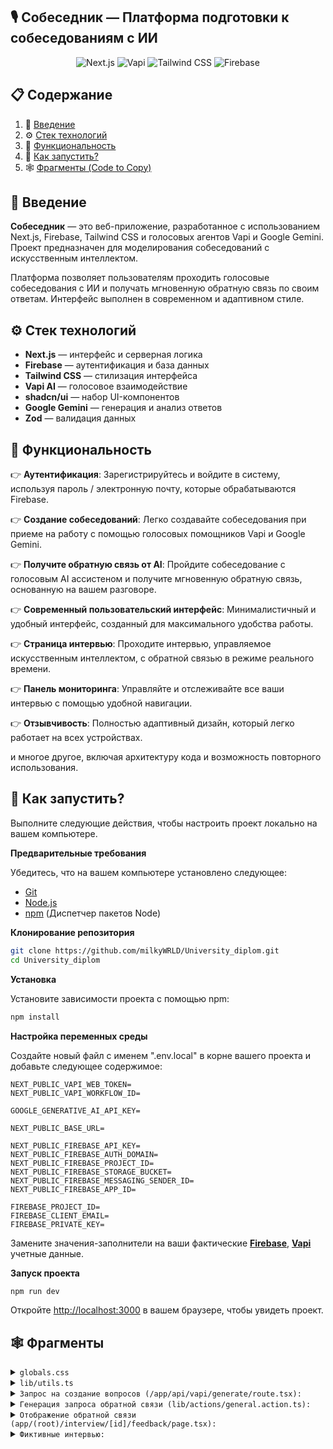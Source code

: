 ## 🎙️ Собеседник — Платформа подготовки к собеседованиям с ИИ
<div align="center">
  <img src="https://img.shields.io/badge/-Next.JS-black?style=for-the-badge&logoColor=white&logo=nextdotjs&color=black" alt="Next.js" />
  <img src="https://img.shields.io/badge/-Vapi-white?style=for-the-badge&color=5dfeca" alt="Vapi" />
  <img src="https://img.shields.io/badge/-Tailwind_CSS-black?style=for-the-badge&logoColor=white&logo=tailwindcss&color=06B6D4" alt="Tailwind CSS" />
  <img src="https://img.shields.io/badge/-Firebase-black?style=for-the-badge&logoColor=white&logo=firebase&color=DD2C00" alt="Firebase" />
</div>

## 📋 <a name="table">Содержание</a>

1. 🤖 [Введение](#introduction)
2. ⚙️ [Стек технологий](#tech-stack)
3. 🔋 [Функциональность](#features)
4. 🤸 [Как запустить?](#quick-start)
5. 🕸️ [Фрагменты (Code to Copy)](#snippets)

## <a name="introduction">🤖 Введение</a>

**Собеседник** — это веб-приложение, разработанное с использованием Next.js, Firebase, Tailwind CSS и голосовых агентов Vapi и Google Gemini. Проект предназначен для моделирования собеседований с искусственным интеллектом.

Платформа позволяет пользователям проходить голосовые собеседования с ИИ и получать мгновенную обратную связь по своим ответам. Интерфейс выполнен в современном и адаптивном стиле.

## <a name="tech-stack">⚙️ Стек технологий</a>

- **Next.js** — интерфейс и серверная логика  
- **Firebase** — аутентификация и база данных  
- **Tailwind CSS** — стилизация интерфейса  
- **Vapi AI** — голосовое взаимодействие  
- **shadcn/ui** — набор UI-компонентов  
- **Google Gemini** — генерация и анализ ответов  
- **Zod** — валидация данных  

## <a name="features">🔋 Функциональность</a>

👉 **Аутентификация**: Зарегистрируйтесь и войдите в систему, используя пароль / электронную почту, которые обрабатываются Firebase.

👉 **Создание собеседований**: Легко создавайте собеседования при приеме на работу с помощью голосовых помощников Vapi и Google Gemini.

👉 **Получите обратную связь от AI**: Пройдите собеседование с голосовым AI ассистеном и получите мгновенную обратную связь, основанную на вашем разговоре.

👉 **Современный пользовательский интерфейс**: Минималистичный и удобный интерфейс, созданный для максимального удобства работы.

👉 **Страница интервью**: Проходите интервью, управляемое искусственным интеллектом, с обратной связью в режиме реального времени.

👉 **Панель мониторинга**: Управляйте и отслеживайте все ваши интервью с помощью удобной навигации.

👉 **Отзывчивость**: Полностью адаптивный дизайн, который легко работает на всех устройствах.

и многое другое, включая архитектуру кода и возможность повторного использования.

## <a name="quick-start">🤸 Как запустить?</a>

Выполните следующие действия, чтобы настроить проект локально на вашем компьютере.

**Предварительные требования**

Убедитесь, что на вашем компьютере установлено следующее:

- [Git](https://git-scm.com/)
- [Node.js](https://nodejs.org/en)
- [npm](https://www.npmjs.com/) (Диспетчер пакетов Node)

**Клонирование репозитория**

```bash
git clone https://github.com/milkyWRLD/University_diplom.git
cd University_diplom
```

**Установка**

Установите зависимости проекта с помощью npm:

```bash
npm install
```

**Настройка переменных среды**

Создайте новый файл с именем ".env.local" в корне вашего проекта и добавьте следующее содержимое:

```env
NEXT_PUBLIC_VAPI_WEB_TOKEN=
NEXT_PUBLIC_VAPI_WORKFLOW_ID=

GOOGLE_GENERATIVE_AI_API_KEY=

NEXT_PUBLIC_BASE_URL=

NEXT_PUBLIC_FIREBASE_API_KEY=
NEXT_PUBLIC_FIREBASE_AUTH_DOMAIN=
NEXT_PUBLIC_FIREBASE_PROJECT_ID=
NEXT_PUBLIC_FIREBASE_STORAGE_BUCKET=
NEXT_PUBLIC_FIREBASE_MESSAGING_SENDER_ID=
NEXT_PUBLIC_FIREBASE_APP_ID=

FIREBASE_PROJECT_ID=
FIREBASE_CLIENT_EMAIL=
FIREBASE_PRIVATE_KEY=
```

Замените значения-заполнители на ваши фактические **[Firebase](https://firebase.google.com/)**, **[Vapi](https://vapi.ai/?utm_source=youtube&utm_medium=video&utm_campaign=jsmastery_recruitingpractice&utm_content=paid_partner&utm_term=recruitingpractice)** учетные данные.

**Запуск проекта**

```bash
npm run dev
```

Откройте [http://localhost:3000](http://localhost:3000) в вашем браузере, чтобы увидеть проект.

## <a name="snippets">🕸️ Фрагменты</a>

<details>
<summary><code>globals.css</code></summary>

```css
@import "tailwindcss";
@plugin "tailwindcss-animate";

/* 🌙 Кастомный вариант для тёмной темы */
@custom-variant dark (&:is(.dark *));

/* 🎨 Основные кастомные переменные темы */
@theme {
  --color-success-100: #49de50;
  --color-success-200: #42c748;
  --color-destructive-100: #f75353;
  --color-destructive-200: #c44141;

  --color-primary-100: #dddfff;
  --color-primary-200: #cac5fe;

  --color-light-100: #d6e0ff;
  --color-light-400: #6870a6;
  --color-light-600: #4f557d;
  --color-light-800: #24273a;

  --color-dark-100: #020408;
  --color-dark-200: #27282f;
  --color-dark-300: #242633;

  --font-manrope: "Manrope", sans-serif;

  --bg-pattern: url("/pattern.png");
}

/* 🌞 Светлая тема (по умолчанию) */
:root {
  --radius: 0.625rem;
  --background: oklch(1 0 0);
  --foreground: oklch(0.145 0 0);
  --card: oklch(1 0 0);
  --card-foreground: oklch(0.145 0 0);
  --popover: oklch(1 0 0);
  --popover-foreground: oklch(0.145 0 0);
  --primary: oklch(0.205 0 0);
  --primary-foreground: oklch(0.985 0 0);
  --secondary: oklch(0.97 0 0);
  --secondary-foreground: oklch(0.205 0 0);
  --muted: oklch(0.97 0 0);
  --muted-foreground: oklch(0.556 0 0);
  --accent: oklch(0.97 0 0);
  --accent-foreground: oklch(0.205 0 0);
  --destructive: oklch(0.577 0.245 27.325);
  --border: oklch(0.922 0 0);
  --input: oklch(0.922 0 0);
  --ring: oklch(0.708 0 0);
  --chart-1: oklch(0.646 0.222 41.116);
  --chart-2: oklch(0.6 0.118 184.704);
  --chart-3: oklch(0.398 0.07 227.392);
  --chart-4: oklch(0.828 0.189 84.429);
  --chart-5: oklch(0.769 0.188 70.08);
  --sidebar: oklch(0.985 0 0);
  --sidebar-foreground: oklch(0.145 0 0);
  --sidebar-primary: oklch(0.205 0 0);
  --sidebar-primary-foreground: oklch(0.985 0 0);
  --sidebar-accent: oklch(0.97 0 0);
  --sidebar-accent-foreground: oklch(0.205 0 0);
  --sidebar-border: oklch(0.922 0 0);
  --sidebar-ring: oklch(0.708 0 0);
}

/* 🌚 Тёмная тема */
.dark {
  --background: oklch(0.145 0 0);
  --foreground: oklch(0.985 0 0);
  --card: oklch(0.205 0 0);
  --card-foreground: oklch(0.985 0 0);
  --popover: oklch(0.205 0 0);
  --popover-foreground: oklch(0.985 0 0);
  --primary: oklch(0.922 0 0);
  --primary-foreground: oklch(0.205 0 0);
  --secondary: oklch(0.269 0 0);
  --secondary-foreground: oklch(0.985 0 0);
  --muted: oklch(0.269 0 0);
  --muted-foreground: var(--light-100);
  --accent: oklch(0.269 0 0);
  --accent-foreground: oklch(0.985 0 0);
  --destructive: oklch(0.704 0.191 22.216);
  --border: oklch(1 0 0 / 10%);
  --input: oklch(1 0 0 / 15%);
  --ring: oklch(0.556 0 0);
  --chart-1: oklch(0.488 0.243 264.376);
  --chart-2: oklch(0.696 0.17 162.48);
  --chart-3: oklch(0.769 0.188 70.08);
  --chart-4: oklch(0.627 0.265 303.9);
  --chart-5: oklch(0.645 0.246 16.439);
  --sidebar: oklch(0.205 0 0);
  --sidebar-foreground: oklch(0.985 0 0);
  --sidebar-primary: oklch(0.488 0.243 264.376);
  --sidebar-primary-foreground: oklch(0.985 0 0);
  --sidebar-accent: oklch(0.269 0 0);
  --sidebar-accent-foreground: oklch(0.985 0 0);
  --sidebar-border: oklch(1 0 0 / 10%);
  --sidebar-ring: oklch(0.556 0 0);
}

/* ✨ Inline переменные для использования в Tailwind */
@theme inline {
  --radius-sm: calc(var(--radius) - 4px);
  --radius-md: calc(var(--radius) - 2px);
  --radius-lg: var(--radius);
  --radius-xl: calc(var(--radius) + 4px);
  --color-background: var(--background);
  --color-foreground: var(--foreground);
  --color-card: var(--card);
  --color-card-foreground: var(--card-foreground);
  --color-popover: var(--popover);
  --color-popover-foreground: var(--popover-foreground);
  --color-primary: var(--primary);
  --color-primary-foreground: var(--primary-foreground);
  --color-secondary: var(--secondary);
  --color-secondary-foreground: var(--secondary-foreground);
  --color-muted: var(--muted);
  --color-muted-foreground: var(--muted-foreground);
  --color-accent: var(--accent);
  --color-accent-foreground: var(--accent-foreground);
  --color-destructive: var(--destructive);
  --color-border: var(--border);
  --color-input: var(--input);
  --color-ring: var(--ring);
  --color-chart-1: var(--chart-1);
  --color-chart-2: var(--chart-2);
  --color-chart-3: var(--chart-3);
  --color-chart-4: var(--chart-4);
  --color-chart-5: var(--chart-5);
  --color-sidebar: var(--sidebar);
  --color-sidebar-foreground: var(--sidebar-foreground);
  --color-sidebar-primary: var(--sidebar-primary);
  --color-sidebar-primary-foreground: var(--sidebar-primary-foreground);
  --color-sidebar-accent: var(--sidebar-accent);
  --color-sidebar-accent-foreground: var(--sidebar-accent-foreground);
  --color-sidebar-border: var(--sidebar-border);
  --color-sidebar-ring: var(--sidebar-ring);
}

/* 🔧 Базовые стили */
@layer base {
  * {
    @apply border-border outline-ring/50;
  }
  body {
    @apply bg-background text-foreground;
  }
  p {
    @apply text-light-100;
  }
  h2 {
    @apply text-3xl font-semibold;
  }
  h3 {
    @apply text-2xl font-semibold;
  }
  ul {
    @apply list-disc list-inside;
  }
  li {
    @apply text-light-100;
  }
}

/* 🧩 Компоненты интерфейса */
@layer components {
  .btn-call {
    @apply inline-block px-7 py-3 font-bold text-sm leading-5 text-white transition-colors duration-150 bg-success-100 border border-transparent rounded-full shadow-sm focus:outline-none focus:shadow-2xl active:bg-success-200 hover:bg-success-200 min-w-28 cursor-pointer items-center justify-center overflow-visible;

    .span {
      @apply bg-success-100 h-[85%] w-[65%];
    }
  }

  .btn-disconnect {
    @apply inline-block px-7 py-3 text-sm font-bold leading-5 text-white transition-colors duration-150 bg-destructive-100 border border-transparent rounded-full shadow-sm focus:outline-none focus:shadow-2xl active:bg-destructive-200 hover:bg-destructive-200 min-w-28;
  }

  .btn-upload {
    @apply flex min-h-14 w-full items-center justify-center gap-1.5 rounded-md;
  }
  .btn-primary {
    @apply w-fit !bg-primary-200 !text-dark-100 hover:!bg-primary-200/80 !rounded-full !font-bold px-5 cursor-pointer min-h-10;
  }
  .btn-secondary {
    @apply w-fit !bg-dark-200 !text-primary-200 hover:!bg-dark-200/80 !rounded-full !font-bold px-5 cursor-pointer min-h-10;
  }

  .btn-upload {
    @apply bg-dark-200 rounded-full min-h-12 px-5 cursor-pointer border border-input  overflow-hidden;
  }

  .card-border {
    @apply border-gradient p-0.5 rounded-2xl w-fit;
  }

  .card {
    @apply dark-gradient rounded-2xl min-h-full;
  }

  .form {
    @apply w-full;

    .label {
      @apply !text-light-100 !font-normal;
    }

    .input {
      @apply !bg-dark-200 !rounded-full !min-h-12 !px-5 placeholder:!text-light-100;
    }

    .btn {
      @apply !w-full !bg-primary-200 !text-dark-100 hover:!bg-primary-200/80 !rounded-full !min-h-10 !font-bold !px-5 cursor-pointer;
    }
  }

  .call-view {
    @apply flex sm:flex-row flex-col gap-10 items-center justify-between w-full;

    h3 {
      @apply text-center text-primary-100 mt-5;
    }

    .card-interviewer {
      @apply flex-center flex-col gap-2 p-7 h-[400px] blue-gradient-dark rounded-lg border-2 border-primary-200/50 flex-1 sm:basis-1/2 w-full;
    }

    .avatar {
      @apply z-10 flex items-center justify-center blue-gradient rounded-full size-[120px] relative;

      .animate-speak {
        @apply absolute inline-flex size-5/6 animate-ping rounded-full bg-primary-200 opacity-75;
      }
    }

    .card-border {
      @apply border-gradient p-0.5 rounded-2xl flex-1 sm:basis-1/2 w-full h-[400px] max-md:hidden;
    }

    .card-content {
      @apply flex flex-col gap-2 justify-center items-center p-7 dark-gradient rounded-2xl min-h-full;
    }
  }

  .transcript-border {
    @apply border-gradient p-0.5 rounded-2xl w-full;

    .transcript {
      @apply dark-gradient rounded-2xl  min-h-12 px-5 py-3 flex items-center justify-center;

      p {
        @apply text-lg text-center text-white;
      }
    }
  }

  .section-feedback {
    @apply flex flex-col gap-8 max-w-5xl mx-auto max-sm:px-4 text-lg leading-7;

    .buttons {
      @apply flex w-full justify-evenly gap-4 max-sm:flex-col max-sm:items-center;
    }
  }

  .auth-layout {
    @apply flex items-center justify-center mx-auto max-w-7xl min-h-screen max-sm:px-4 max-sm:py-8;
  }

  .root-layout {
    @apply flex mx-auto max-w-7xl flex-col gap-12 my-12 px-16 max-sm:px-4 max-sm:my-8;
  }

  .card-cta {
    @apply flex flex-row blue-gradient-dark rounded-3xl px-16 py-6 items-center justify-between max-sm:px-4;
  }

  .interviews-section {
    @apply flex flex-wrap gap-4 max-lg:flex-col w-full items-stretch;
  }

  .interview-text {
    @apply text-lg text-center text-white;
  }

  .progress {
    @apply h-1.5 text-[5px] font-bold bg-primary-200 rounded-full flex-center;
  }

  .tech-tooltip {
    @apply absolute bottom-full mb-1 hidden group-hover:flex px-2 py-1 text-xs text-white bg-gray-700 rounded-md shadow-md;
  }

  .card-interview {
    @apply dark-gradient rounded-2xl min-h-full flex flex-col p-6 relative overflow-hidden gap-10 justify-between;

    .badge-text {
      @apply text-sm font-semibold capitalize;
    }
  }
}

/* 🔧 Кастомные утилиты */
@utility dark-gradient {
  @apply bg-gradient-to-b from-[#1A1C20] to-[#08090D];
}

@utility border-gradient {
  @apply bg-gradient-to-b from-[#4B4D4F] to-[#4B4D4F33];
}

@utility pattern {
  @apply bg-[url('/pattern.png')] bg-top bg-no-repeat;
}

@utility blue-gradient-dark {
  @apply bg-gradient-to-b from-[#171532] to-[#08090D];
}

@utility blue-gradient {
  @apply bg-gradient-to-l from-[#FFFFFF] to-[#CAC5FE];
}

@utility flex-center {
  @apply flex items-center justify-center;
}

/* 🎞 Анимации (частично) */
@utility animate-fadeIn {
  animation: fadeIn 0.3s ease-in-out;
}

@keyframes fadeIn {
  from {
    opacity: 0;
    transform: translateY(5px);
  }
  to {
    opacity: 1;
    transform: translateY(0);
  }
}
```

</details>

<details>
<summary><code>lib/utils.ts</code></summary>

```javascript
import { interviewCovers, mappings } from "@/constants"; // Константы: обложки и соответствия технологий
import { clsx, type ClassValue } from "clsx"; // Утилита для объединения классов
import { twMerge } from "tailwind-merge"; // Умное объединение tailwind-классов

// Объединяет классы с учётом Tailwind-приоритетов
export function cn(...inputs: ClassValue[]) {
  return twMerge(clsx(inputs));
}

const techIconBaseURL = "https://cdn.jsdelivr.net/gh/devicons/devicon/icons"; // Базовый путь к иконкам технологий

// Преобразует имя технологии в ключ для поиска в объекте mappings
const normalizeTechName = (tech: string) => {
  const key = tech.toLowerCase().replace(/\.js$/, "").replace(/\s+/g, "");
  return mappings[key as keyof typeof mappings];
};

// Проверяет, существует ли иконка по данному URL
const checkIconExists = async (url: string) => {
  try {
    const response = await fetch(url, { method: "HEAD" });
    return response.ok; // true, если иконка найдена
  } catch {
    return false;
  }
};

// Возвращает список объектов { tech, url } для заданного массива технологий
export const getTechLogos = async (techArray: string[]) => {
  const logoURLs = techArray.map((tech) => {
    const normalized = normalizeTechName(tech);
    return {
      tech,
      url: `${techIconBaseURL}/${normalized}/${normalized}-original.svg`,
    };
  });

  // Проверка существования иконок, подставляем запасную, если не найдена
  const results = await Promise.all(
    logoURLs.map(async ({ tech, url }) => ({
      tech,
      url: (await checkIconExists(url)) ? url : "/tech.svg",
    }))
  );

  return results;
};

// Возвращает случайную обложку из списка interviewCovers
export const getRandomInterviewCover = () => {
  const randomIndex = Math.floor(Math.random() * interviewCovers.length);
  return `/covers${interviewCovers[randomIndex]}`;
};

```

</details>

<details>
<summary><code>Запрос на создание вопросов (/app/api/vapi/generate/route.tsx):</code></summary>

```javascript
`Составь вопросы для собеседования на вакансию.
        Должность: ${role}.
        Уровень опыта: ${level}.
        Технологии, которые используются: ${techstack}.
        Фокус вопросов — преимущественно ${type} (технические или поведенческие).
        Количество вопросов: ${amount}.

        Пожалуйста, верни только список вопросов — без вступлений, пояснений или другого текста.

        Вопросы будут озвучены голосовым ассистентом — не используй символы вроде "/" или "*" и другие специальные символы, которые могут нарушить озвучивание.

        Формат вывода:
        ["Вопрос 1", "Вопрос 2", "Вопрос 3"]

        Спасибо! <3
    `,
```

</details>

<details>
<summary><code>Генерация запроса обратной связи (lib/actions/general.action.ts):</code></summary>

```javascript
prompt: `
        Ты — AI-интервьюер, анализирующий пробное собеседование. 
        Твоя задача — оценить кандидата по заданным категориям. 
        Будь внимательным и подробным в своем анализе. Не будь снисходительным: 
        если есть ошибки или зоны для улучшения, обязательно укажи их.
        
        Транскрипт:
        ${formattedTranscript}

        Пожалуйста, оцени кандидата по шкале от 0 до 100 в следующих категориях. 
        Не добавляй других категорий:
        - **Навыки коммуникации**: Ясность речи, структурированность ответов.
        - **Технические знания**: Понимание ключевых концепций, связанных с ролью.
        - **Решение проблем**: Умение анализировать задачи и предлагать решения.
        - **Культурное соответствие и соответствие роли**: Насколько кандидат соответствует ценностям компании и требованиям роли.
        - **Уверенность и ясность**: Уверенность в ответах, вовлеченность в беседу и понятность высказываний.
        `,
      system:
        "Ты профессиональный интервьюер, анализирующий пробное собеседование. Твоя задача — объективно и структурированно оценить кандидата.",
```

</details>

<details>
<summary><code>Отображение обратной связи (app/(root)/interview/[id]/feedback/page.tsx):</code></summary>

```javascript
    <section className="section-feedback">
      <div className="flex flex-row justify-center">
        <h1 className="text-4xl font-semibold">
          Отзыв по собеседованию —{" "}
          <span className="capitalize">{interview.role}</span>
        </h1>
      </div>

      <div className="flex flex-row justify-center mt-4">
        <div className="flex flex-row gap-5">
          {/* Общее впечатление */}
          <div className="flex flex-row gap-2 items-center">
            <Image src="/star.svg" width={22} height={22} alt="звезда" />
            <p>
              Общее впечатление:{" "}
              <span className="text-primary-200 font-bold">
                {feedback?.totalScore}
              </span>
              /100
            </p>
          </div>

          {/* Дата */}
          <div className="flex flex-row gap-2 items-center">
            <Image src="/calendar.svg" width={22} height={22} alt="календарь" />
            <p>
              {feedback?.createdAt
                ? dayjs(feedback.createdAt).format("D MMMM YYYY, HH:mm")
                : "Неизвестно"}
            </p>
          </div>
        </div>
      </div>

      <hr className="my-6" />

      <p className="mb-6">{feedback?.finalAssessment}</p>

      {/* Детализация интервью */}
      <div className="flex flex-col gap-4 mb-6">
        <h2 className="text-xl font-semibold">Подробный разбор:</h2>
        {feedback?.categoryScores?.map((category, index) => (
          <div key={index}>
            <p className="font-bold">
              {index + 1}. {category.name} ({category.score}/100)
            </p>
            <p>{category.comment}</p>
          </div>
        ))}
      </div>

      {/* Сильные стороны */}
      <div className="flex flex-col gap-3 mb-6">
        <h3 className="text-lg font-semibold">Сильные стороны</h3>
        <ul className="list-disc list-inside">
          {feedback?.strengths?.map((strength, index) => (
            <li key={index}>{strength}</li>
          ))}
        </ul>
      </div>

      {/* Зоны для улучшения */}
      <div className="flex flex-col gap-3 mb-6">
        <h3 className="text-lg font-semibold">Зоны для улучшения</h3>
        <ul className="list-disc list-inside">
          {feedback?.areasForImprovement?.map((area, index) => (
            <li key={index}>{area}</li>
          ))}
        </ul>
      </div>

      {/* Кнопки */}
      <div className="buttons flex flex-col sm:flex-row gap-4">
        <Button className="btn-secondary flex-1">
          <Link href="/" className="flex w-full justify-center">
            <p className="text-sm font-semibold text-primary-200 text-center">
              Вернуться на главную
            </p>
          </Link>
        </Button>

        <Button className="btn-primary flex-1">
          <Link
            href={`/interview/${id}`}
            className="flex w-full justify-center"
          >
            <p className="text-sm font-semibold text-black text-center">
              Пройти собеседование заново
            </p>
          </Link>
        </Button>
      </div>
    </section>
```

</details>

<details>
<summary><code>Фиктивные интервью:</code></summary>

```javascript
export const dummyInterviews: Interview[] = [
  {
    id: "1",
    userId: "user1",
    role: "Frontend Разработчик",
    type: "Technical",
    techstack: ["React", "TypeScript", "Next.js", "Tailwind CSS"],
    level: "Junior",
    questions: ["Что такое React?"],
    finalized: false,
    createdAt: "2025-03-15T10:00:00Z",
  },
  {
    id: "2",
    userId: "user1",
    role: "Full Stack Разработчик",
    type: "Mixed",
    techstack: ["Node.js", "Express", "MongoDB", "React"],
    level: "Senior",
    questions: ["Что такое Node.js?"],
    finalized: false,
    createdAt: "2025-03-14T15:30:00Z",
  },
];
```

</details>